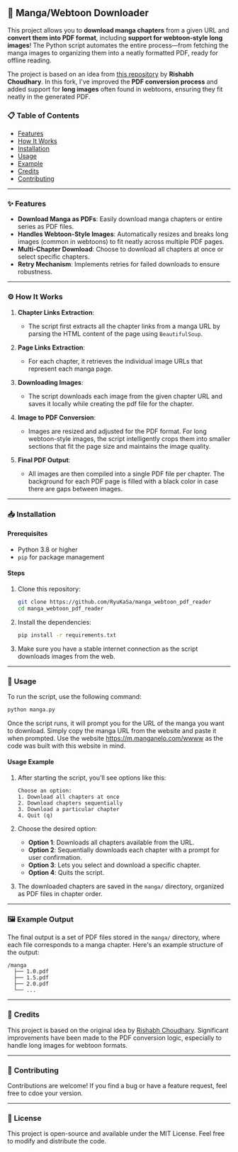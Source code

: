 ## 📖 **Manga/Webtoon Downloader**

This project allows you to **download manga chapters** from a given URL and **convert them into PDF format**, including **support for webtoon-style long images**! The Python script automates the entire process—from fetching the manga images to organizing them into a neatly formatted PDF, ready for offline reading.

The project is based on an idea from [this repository](https://github.com/rishabhxchoudhary/Youtube---Manga-Downloader) by **Rishabh Choudhary**. In this fork, I've improved the **PDF conversion process** and added support for **long images** often found in webtoons, ensuring they fit neatly in the generated PDF.

### 📋 **Table of Contents**
- [Features](#features)
- [How It Works](#how-it-works)
- [Installation](#installation)
- [Usage](#usage)
- [Example](#example)
- [Credits](#credits)
- [Contributing](#contributing)

---

### ✨ **Features** <a name="features"></a>

- **Download Manga as PDFs**: Easily download manga chapters or entire series as PDF files.
- **Handles Webtoon-Style Images**: Automatically resizes and breaks long images (common in webtoons) to fit neatly across multiple PDF pages.
- **Multi-Chapter Download**: Choose to download all chapters at once or select specific chapters.
- **Retry Mechanism**: Implements retries for failed downloads to ensure robustness.

---

### ⚙️ **How It Works** <a name="how-it-works"></a>

1. **Chapter Links Extraction**: 
   - The script first extracts all the chapter links from a manga URL by parsing the HTML content of the page using `BeautifulSoup`.

2. **Page Links Extraction**:
   - For each chapter, it retrieves the individual image URLs that represent each manga page.

3. **Downloading Images**:
   - The script downloads each image from the given chapter URL and saves it locally while creating the pdf file for the chapter.

4. **Image to PDF Conversion**:
   - Images are resized and adjusted for the PDF format. For long webtoon-style images, the script intelligently crops them into smaller sections that fit the page size and maintains the image quality.

5. **Final PDF Output**:
   - All images are then compiled into a single PDF file per chapter. The background for each PDF page is filled with a black color in case there are gaps between images.

---

### 📥 **Installation** <a name="installation"></a>

#### Prerequisites
- Python 3.8 or higher
- `pip` for package management

#### Steps

1. Clone this repository:

    ```bash
    git clone https://github.com/RyuKaSa/manga_webtoon_pdf_reader
    cd manga_webtoon_pdf_reader
    ```

2. Install the dependencies:

    ```bash
    pip install -r requirements.txt
    ```

3. Make sure you have a stable internet connection as the script downloads images from the web.

---

### 🚀 **Usage** <a name="usage"></a>

To run the script, use the following command:

```bash
python manga.py
```

Once the script runs, it will prompt you for the URL of the manga you want to download. Simply copy the manga URL from the website and paste it when prompted. Use the website https://m.manganelo.com/wwww as the code was built with this website in mind.

#### Usage Example

1. After starting the script, you'll see options like this:

    ```
    Choose an option:
    1. Download all chapters at once
    2. Download chapters sequentially
    3. Download a particular chapter
    4. Quit (q)
    ```

2. Choose the desired option:
    - **Option 1**: Downloads all chapters available from the URL.
    - **Option 2**: Sequentially downloads each chapter with a prompt for user confirmation.
    - **Option 3**: Lets you select and download a specific chapter.
    - **Option 4**: Quits the script.

3. The downloaded chapters are saved in the `manga/` directory, organized as PDF files in chapter order.

---

### 🖼️ **Example Output** <a name="example"></a>

The final output is a set of PDF files stored in the `manga/` directory, where each file corresponds to a manga chapter. Here's an example structure of the output:

```
/manga
  ├── 1.0.pdf
  ├── 1.5.pdf
  ├── 2.0.pdf
  └── ...
```

---

### 🎉 **Credits** <a name="credits"></a>

This project is based on the original idea by [Rishabh Choudhary](https://github.com/rishabhxchoudhary/Youtube---Manga-Downloader). Significant improvements have been made to the PDF conversion logic, especially to handle long images for webtoon formats.

---

### 🤝 **Contributing** <a name="contributing"></a>

Contributions are welcome! If you find a bug or have a feature request, feel free to cdoe your version. 

---

### 📝 **License**

This project is open-source and available under the MIT License. Feel free to modify and distribute the code.